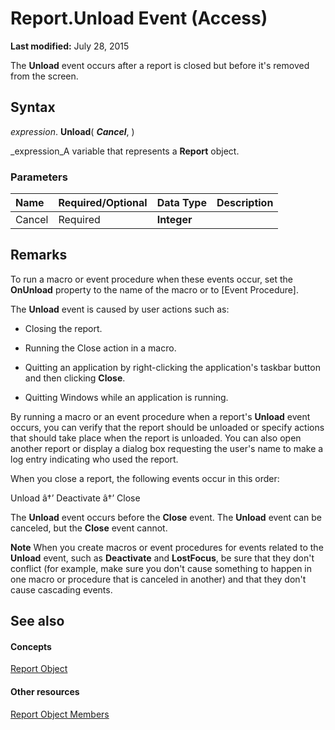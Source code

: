 
# Report.Unload Event (Access)

 **Last modified:** July 28, 2015

The  **Unload** event occurs after a report is closed but before it's removed from the screen.

## Syntax

 _expression_. **Unload**( **_Cancel_**, )

 _expression_A variable that represents a  **Report** object.


### Parameters



|**Name**|**Required/Optional**|**Data Type**|**Description**|
|:-----|:-----|:-----|:-----|
|Cancel|Required| **Integer**||

## Remarks

To run a macro or event procedure when these events occur, set the  **OnUnload** property to the name of the macro or to [Event Procedure].

The  **Unload** event is caused by user actions such as:


- Closing the report.
    
- Running the Close action in a macro.
    
- Quitting an application by right-clicking the application's taskbar button and then clicking  **Close**.
    
- Quitting Windows while an application is running.
    
By running a macro or an event procedure when a report's  **Unload** event occurs, you can verify that the report should be unloaded or specify actions that should take place when the report is unloaded. You can also open another report or display a dialog box requesting the user's name to make a log entry indicating who used the report.

When you close a report, the following events occur in this order:

Unload â†’ Deactivate â†’ Close

The  **Unload** event occurs before the **Close** event. The **Unload** event can be canceled, but the **Close** event cannot.


 **Note**  When you create macros or event procedures for events related to the  **Unload** event, such as **Deactivate** and **LostFocus**, be sure that they don't conflict (for example, make sure you don't cause something to happen in one macro or procedure that is canceled in another) and that they don't cause cascading events.


## See also


#### Concepts


 [Report Object](6f77c1b4-a9ce-7caa-204c-fe0755c6f9df.md)
#### Other resources


 [Report Object Members](73370a33-1ca0-da4d-9e36-88011bc2b93e.md)
